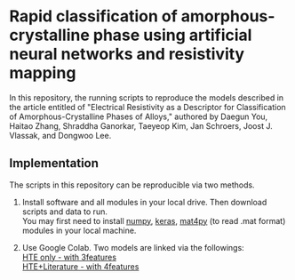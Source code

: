# Rapid classification of amorphous-crystalline phase using artificial neural networks and resistivity mapping

In this repository, the running scripts to reproduce the models described in the article entitled of "Electrical Resistivity as a Descriptor for Classification of Amorphous-Crystalline Phases of Alloys," authored by Daegun You, Haitao Zhang, Shraddha Ganorkar, Taeyeop Kim, Jan Schroers, Joost J. Vlassak, and Dongwoo Lee.

## Implementation

The scripts in this repository can be reproducible via two methods.

1. Install software and all modules in your local drive. Then download scripts and data to run. <br/> 
You may first need to install [numpy](https://numpy.org/install/), [keras](https://keras.io/getting_started/), [mat4py](https://pypi.org/project/mat4py/) (to read .mat format) modules in your local machine.

2. Use Google Colab. Two models are linked via the followings: <br/> [HTE only - with 3features](https://colab.research.google.com/drive/1oS4rQTOYKA3RHbJ86EFaLC4JNRpjvDSa?usp=sharing) <br/> [HTE+Literature - with 4features](https://colab.research.google.com/drive/1guedrm8got1pI_UJ0MoQko07D6mJ4oQx?usp=sharing)
